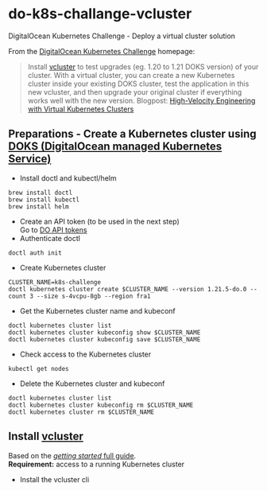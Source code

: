 # do-k8s-challange-vcluster
DigitalOcean Kubernetes Challenge - Deploy a virtual cluster solution

From the [DigitalOcean Kubernetes Challenge](https://www.digitalocean.com/community/pages/kubernetes-challenge) homepage:

> Install [vcluster](https://www.vcluster.com/) to test upgrades (eg. 1.20 to 1.21 DOKS version) of your cluster. With a virtual cluster, you can create a new Kubernetes cluster inside your existing DOKS cluster, test the application in this new vcluster, and then upgrade your original cluster if everything works well with the new version. Blogpost: [High-Velocity Engineering with Virtual Kubernetes Clusters](https://loft-sh.medium.com/high-velocity-engineering-with-virtual-kubernetes-clusters-7df929ac6d0a)


## Preparations - Create a Kubernetes cluster using [DOKS (DigitalOcean managed Kubernetes Service)](https://www.digitalocean.com/products/kubernetes/)

- Install doctl and kubectl/helm
```
brew install doctl
brew install kubectl
brew install helm
```
- Create an API token (to be used in the next step)  
Go to [DO API tokens](https://cloud.digitalocean.com/account/api/tokens)
- Authenticate doctl
```
doctl auth init
```
- Create Kubernetes cluster
```
CLUSTER_NAME=k8s-challenge
doctl kubernetes cluster create $CLUSTER_NAME --version 1.21.5-do.0 --count 3 --size s-4vcpu-8gb --region fra1
```
- Get the Kubernetes cluster name and kubeconf
```
doctl kubernetes cluster list
doctl kubernetes cluster kubeconfig show $CLUSTER_NAME
doctl kubernetes cluster kubeconfig save $CLUSTER_NAME
```
- Check access to the Kubernetes cluster
```
kubectl get nodes
```
- Delete the Kubernetes cluster and kubeconf
```
doctl kubernetes cluster list
doctl kubernetes cluster kubeconfig rm $CLUSTER_NAME
doctl kubernetes cluster rm $CLUSTER_NAME
```

## Install [vcluster](https://www.vcluster.com)

Based on the [_getting started_ full guide](https://www.vcluster.com/docs/getting-started/setup).  
**Requirement:** access to a running Kubernetes cluster
- Install the vcluster cli
